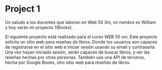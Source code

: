 # Project 1

Un saludo a los docentes que laboran en Web 50 Xni, mi nombre es William y hoy verán mi proyecto 1(Books).

El siguiente proyecto está realizado para el curso WEB 50 xni. Este proyecto solicita un sitio web para reseñas de libros. Donde los usuarios son capaces de registrarse en el sitio web e iniciar sesión usando su email y contraseña. Una vez hayan iniciado sesión, serán capaces de buscar libros, y ver las reseñas hechas por otras personas. También use una API de terceros, hecha por Google Books, otro sitio web para reseñas de libros.
